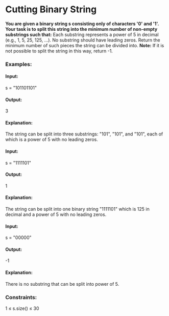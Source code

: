 # Cutting Binary String
**You are given a binary string s consisting only of characters '0' and '1'. Your task is to split this string into the minimum number of non-empty substrings such that:**
Each substring represents a power of 5 in decimal (e.g., 1, 5, 25, 125, ...).
No substring should have leading zeros.
Return the minimum number of such pieces the string can be divided into.
**Note:** If it is not possible to split the string in this way, return -1.

### Examples:
#### Input:
s = "101101101"
#### Output:
3
#### Explanation: 
The string can be split into three substrings: "101", "101", and "101", each of which is a power of 5 with no leading zeros.

#### Input:
s = "1111101"
#### Output:
1
#### Explanation: 
The string can be split into one binary string "1111101" which is 125 in decimal and a power of 5 with no leading zeros.

#### Input: 
s = "00000"
#### Output: 
-1
#### Explanation:
There is no substring that can be split into power of 5.

### Constraints:
1 ≤ s.size() ≤ 30


